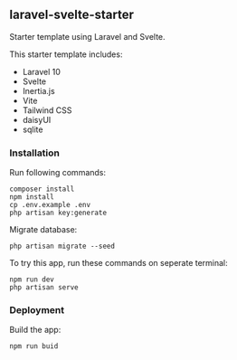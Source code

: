 ## laravel-svelte-starter

Starter template using Laravel and Svelte.

This starter template includes:
- Laravel 10
- Svelte
- Inertia.js
- Vite
- Tailwind CSS
- daisyUI
- sqlite

### Installation

Run following commands:

```
composer install
npm install
cp .env.example .env
php artisan key:generate
```

Migrate database:

```
php artisan migrate --seed
```

To try this app, run these commands on seperate terminal:

```
npm run dev
php artisan serve
```

### Deployment

Build the app:

```
npm run buid
```


